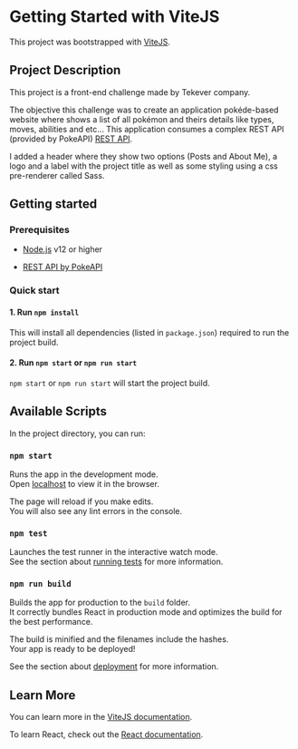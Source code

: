 # Getting Started with ViteJS

This project was bootstrapped with [ViteJS](https://vitejs.dev/).

## Project Description

This project is a front-end challenge made by Tekever company.

The objective this challenge was to create an application pokéde-based website where shows a list of all pokémon and theirs details like types, moves, abilities and etc...
This application consumes a complex REST API (provided by PokeAPI) [REST API](https://pokeapi.co/).

I added a header where they show two options (Posts and About Me), a logo and a label with the project title as well as some styling using a css pre-renderer called Sass.

## Getting started

### Prerequisites

- [Node.js](https://nodejs.org/en/) v12 or higher

- [REST API by PokeAPI](https://pokeapi.co/)

### Quick start

#### 1. Run `npm install`

This will install all dependencies (listed in `package.json`) required to run the project build.

#### 2. Run `npm start` or `npm run start`

`npm start` or `npm run start` will start the project build.

## Available Scripts

In the project directory, you can run:

### `npm start`

Runs the app in the development mode.\
Open [localhost](http://localhost:3000/) to view it in the browser.

The page will reload if you make edits.\
You will also see any lint errors in the console.

### `npm test`

Launches the test runner in the interactive watch mode.\
See the section about [running tests](https://facebook.github.io/create-react-app/docs/running-tests) for more information.

### `npm run build`

Builds the app for production to the `build` folder.\
It correctly bundles React in production mode and optimizes the build for the best performance.

The build is minified and the filenames include the hashes.\
Your app is ready to be deployed!

See the section about [deployment](https://facebook.github.io/create-react-app/docs/deployment) for more information.

## Learn More

You can learn more in the [ViteJS documentation](https://vitejs.dev/guide/).

To learn React, check out the [React documentation](https://reactjs.org/).
